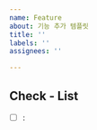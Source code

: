 ```yaml
---
name: Feature
about: 기능 추가 템플릿
title: ''
labels: ''
assignees: ''

---
```


## Check - List
- [ ] :
